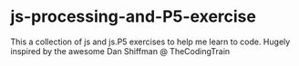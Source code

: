 # js-processing-and-P5-exercise
This a collection of js and js.P5 exercises to help me learn to code. Hugely inspired by the awesome Dan Shiffman @ TheCodingTrain
